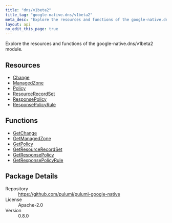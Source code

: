 ```yaml
---
title: "dns/v1beta2"
title_tag: "google-native.dns/v1beta2"
meta_desc: "Explore the resources and functions of the google-native.dns/v1beta2 module."
layout: api
no_edit_this_page: true
---
```


<!-- WARNING: this file was generated by Pulumi Docs Generator. -->
<!-- Do not edit by hand unless you're certain you know what you are doing! -->

Explore the resources and functions of the google-native.dns/v1beta2 module.

<h2 id="resources">Resources</h2>
<ul class="api">
    <li><a href="change" title="Change"><span class="symbol resource"></span>Change</a></li>
    <li><a href="managedzone" title="ManagedZone"><span class="symbol resource"></span>ManagedZone</a></li>
    <li><a href="policy" title="Policy"><span class="symbol resource"></span>Policy</a></li>
    <li><a href="resourcerecordset" title="ResourceRecordSet"><span class="symbol resource"></span>ResourceRecordSet</a></li>
    <li><a href="responsepolicy" title="ResponsePolicy"><span class="symbol resource"></span>ResponsePolicy</a></li>
    <li><a href="responsepolicyrule" title="ResponsePolicyRule"><span class="symbol resource"></span>ResponsePolicyRule</a></li>
</ul>

<h2 id="functions">Functions</h2>
<ul class="api">
    <li><a href="getchange" title="GetChange"><span class="symbol function"></span>GetChange</a></li>
    <li><a href="getmanagedzone" title="GetManagedZone"><span class="symbol function"></span>GetManagedZone</a></li>
    <li><a href="getpolicy" title="GetPolicy"><span class="symbol function"></span>GetPolicy</a></li>
    <li><a href="getresourcerecordset" title="GetResourceRecordSet"><span class="symbol function"></span>GetResourceRecordSet</a></li>
    <li><a href="getresponsepolicy" title="GetResponsePolicy"><span class="symbol function"></span>GetResponsePolicy</a></li>
    <li><a href="getresponsepolicyrule" title="GetResponsePolicyRule"><span class="symbol function"></span>GetResponsePolicyRule</a></li>
</ul>

<h2 id="package-details">Package Details</h2>
<dl class="package-details">
	<dt>Repository</dt>
	<dd><a href="https://github.com/pulumi/pulumi-google-native">https://github.com/pulumi/pulumi-google-native</a></dd>
	<dt>License</dt>
	<dd>Apache-2.0</dd>
	<dt>Version</dt>
	<dd>0.8.0</dd>
</dl>

